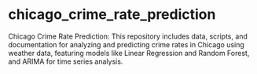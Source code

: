 # chicago_crime_rate_prediction
Chicago Crime Rate Prediction: This repository includes data, scripts, and documentation for analyzing and predicting crime rates in Chicago using weather data, featuring models like Linear Regression and Random Forest, and ARIMA for time series analysis.
